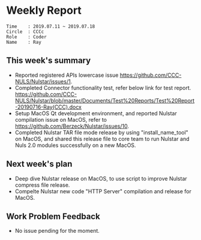 # Weekly Report 
```
Time    : 2019.07.11 ~ 2019.07.18
Circle	: CCCc
Role    : Coder
Name    : Ray
```
## This week's summary

- Reported registered APIs lowercase issue https://github.com/CCC-NULS/Nulstar/issues/1.
- Completed Connector functionality test, refer below link for test report. https://github.com/CCC-NULS/Nulstar/blob/master/Documents/Test%20Reports/Test%20Report-20190716-Ray(CCC).docx
- Setup MacOS Qt development environment, and reported Nulstar compilation issue on MacOS, refer to https://github.com/Berzeck/Nulstar/issues/10.
- Completed Nulstar TAR file mode release by using "install_name_tool" on MacOS, and shared this release file to core team to run Nulstar and Nuls 2.0 modules successfully on a new MacOS.

## Next week's plan

- Deep dive Nulstar release on MacOS, to use script to improve Nulstar compress file release.
- Compelte Nulstar new code "HTTP Server" compilation and release for MacOS.

## Work Problem Feedback

- No issue pending for the moment.

